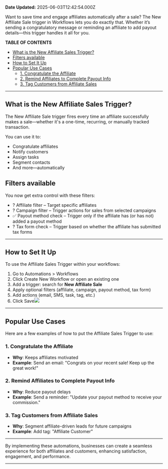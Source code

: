 **Date Updated:** 2025-06-03T12:42:54.000Z

Want to save time and engage affiliates automatically after a sale? The New Affiliate Sale trigger in Workflows lets you do exactly that. Whether it’s sending a congratulatory message or reminding an affiliate to add payout details—this trigger handles it all for you.

  
**TABLE OF CONTENTS**

* [What is the New Affiliate Sales Trigger?](#What-is-the-New-Affiliate-Sales-Trigger?)
* [Filters available](#Filters-available)
* [How to Set It Up](#How-to-Set-It-Up)
* [Popular Use Cases](#Popular-Use-Cases)  
   * [1\. Congratulate the Affiliate](#1.-Congratulate-the-Affiliate)  
   * [2\. Remind Affiliates to Complete Payout Info](#2.-Remind-Affiliates-to-Complete-Payout-Info)  
   * [3\. Tag Customers from Affiliate Sales](#3.-Tag-Customers-from-Affiliate-Sales)

---

  
## **What is the New Affiliate Sales Trigger?**

The New Affiliate Sale trigger fires every time an affiliate successfully makes a sale—whether it's a one-time, recurring, or manually tracked transaction.

You can use it to:

* Congratulate affiliates
* Notify customers
* Assign tasks
* Segment contacts
* And more—automatically

  
## **Filters available**

You now get extra control with these filters:

* ? Affiliate filter – Target specific affiliates
* ? Campaign filter – Trigger actions for sales from selected campaigns
* ✅ Payout method check – Trigger only if the affiliate has (or has not) added a payout method
* ? Tax form check – Trigger based on whether the affiliate has submitted tax forms

---

  
## **How to Set It Up**

To use the Affiliate Sales Trigger within your workflows:

1. Go to Automations > Workflows
2. Click Create New Workflow or open an existing one
3. Add a trigger: search for **New Affiliate Sale**
4. Apply optional filters (affiliate, campaign, payout method, tax form)
5. Add actions (email, SMS, task, tag, etc.)
6. Click Save![](https://s3.amazonaws.com/cdn.freshdesk.com/data/helpdesk/attachments/production/155047636568/original/taqSqiwUq88uHxi55u0WxliJelpRCrv8mA.png?1748934541)

---

  
## **Popular Use Cases**

Here are a few examples of how to put the Affiliate Sales Trigger to use:

### 1\. **Congratulate the Affiliate**

* **Why**: Keeps affiliates motivated
* **Example**: Send an email: "Congrats on your recent sale! Keep up the great work!"

### 2\. **Remind Affiliates to Complete Payout Info**

* **Why**: Reduce payout delays
* **Example**: Send a reminder: "Update your payout method to receive your commission."

### 3\. **Tag Customers from Affiliate Sales**

* **Why**: Segment affiliate-driven leads for future campaigns
* **Example**: Add tag: "Affiliate Customer"

  
---

By implementing these automations, businesses can create a seamless experience for both affiliates and customers, enhancing satisfaction, engagement, and performance.

---

  